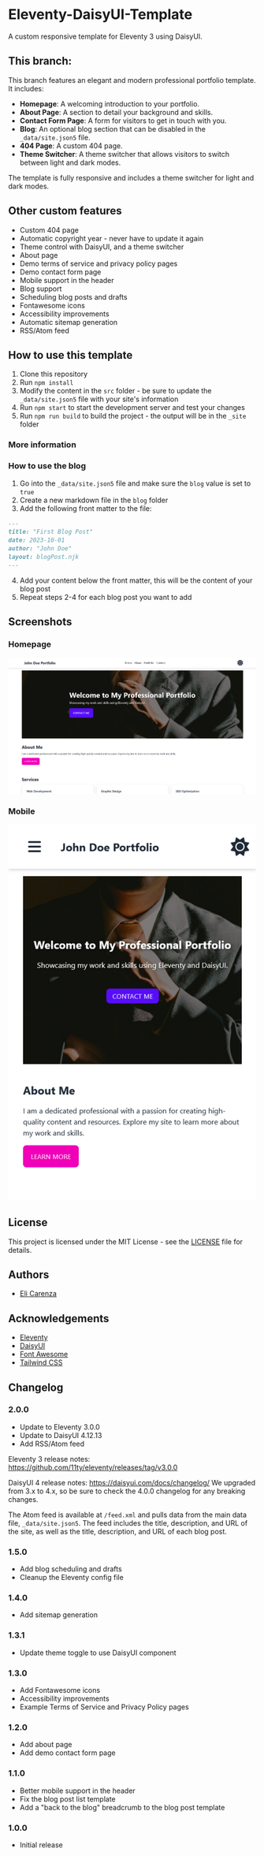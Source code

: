 # Eleventy-DaisyUI-Template
A custom responsive template for Eleventy 3 using DaisyUI.

## This branch:

This branch features an elegant and modern professional portfolio template. It includes:

- **Homepage**: A welcoming introduction to your portfolio.
- **About Page**: A section to detail your background and skills.
- **Contact Form Page**: A form for visitors to get in touch with you.
- **Blog**: An optional blog section that can be disabled in the `_data/site.json5` file.
- **404 Page**: A custom 404 page.
- **Theme Switcher**: A theme switcher that allows visitors to switch between light and dark modes.

The template is fully responsive and includes a theme switcher for light and dark modes.

## Other custom features

- Custom 404 page
- Automatic copyright year - never have to update it again
- Theme control with DaisyUI, and a theme switcher
- About page
- Demo terms of service and privacy policy pages
- Demo contact form page
- Mobile support in the header
- Blog support
- Scheduling blog posts and drafts
- Fontawesome icons
- Accessibility improvements
- Automatic sitemap generation
- RSS/Atom feed

## How to use this template

1. Clone this repository
2. Run `npm install`
3. Modify the content in the `src` folder - be sure to update the `_data/site.json5` file with your site's information
4. Run `npm start` to start the development server and test your changes
5. Run `npm run build` to build the project - the output will be in the `_site` folder

### More information

### How to use the blog

1. Go into the `_data/site.json5` file and make sure the `blog` value is set to `true`
2. Create a new markdown file in the `blog` folder
3. Add the following front matter to the file:

```markdown
---
title: "First Blog Post"
date: 2023-10-01
author: "John Doe"
layout: blogPost.njk
---
```

4. Add your content below the front matter, this will be the content of your blog post
5. Repeat steps 2-4 for each blog post you want to add

## Screenshots

### Homepage

![Homepage](screenshots/home.png)

### Mobile

![Mobile](screenshots/mobile.png)

## License

This project is licensed under the MIT License - see the [LICENSE](LICENSE.md) file for details.

## Authors

- [Eli Carenza](https://github.com/elicarenza)

## Acknowledgements

- [Eleventy](https://www.11ty.dev/)
- [DaisyUI](https://daisyui.com/)
- [Font Awesome](https://fontawesome.com/)
- [Tailwind CSS](https://tailwindcss.com/)

## Changelog

### 2.0.0
- Update to Eleventy 3.0.0
- Update to DaisyUI 4.12.13
- Add RSS/Atom feed

Eleventy 3 release notes: https://github.com/11ty/eleventy/releases/tag/v3.0.0

DaisyUI 4 release notes: https://daisyui.com/docs/changelog/
We upgraded from 3.x to 4.x, so be sure to check the 4.0.0 changelog for any breaking changes.

The Atom feed is available at `/feed.xml` and pulls data from the main data file, `_data/site.json5`. The feed includes the title, description, and URL of the site, as well as the title, description, and URL of each blog post.

### 1.5.0
- Add blog scheduling and drafts
- Cleanup the Eleventy config file

### 1.4.0
- Add sitemap generation

### 1.3.1

- Update theme toggle to use DaisyUI component

### 1.3.0

- Add Fontawesome icons
- Accessibility improvements
- Example Terms of Service and Privacy Policy pages

### 1.2.0

- Add about page
- Add demo contact form page

### 1.1.0

- Better mobile support in the header
- Fix the blog post list template
- Add a "back to the blog" breadcrumb to the blog post template

### 1.0.0

- Initial release
